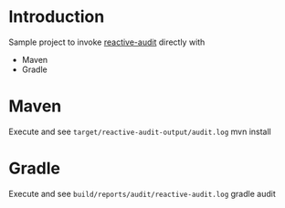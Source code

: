 # Introduction
Sample project to invoke [reactive-audit](https://github.com/octo-online/reactive-audit) directly with
* Maven
* Gradle

# Maven
Execute and see `target/reactive-audit-output/audit.log`
    mvn install
    
# Gradle
Execute and see `build/reports/audit/reactive-audit.log`
    gradle audit
    
